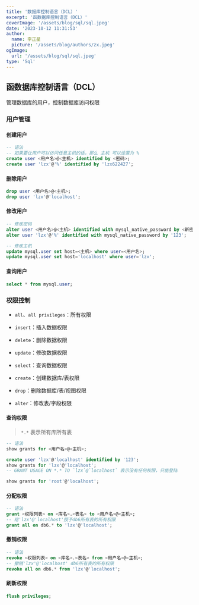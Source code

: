 ```yaml
---
title: '数据库控制语言（DCL）'
excerpt: '函数据库控制语言（DCL）'
coverImage: '/assets/blog/sql/sql.jpeg'
date: '2023-10-12 11:31:53'
author:
  name: 李正星
  picture: '/assets/blog/authors/zx.jpeg'
ogImage:
  url: '/assets/blog/sql/sql.jpeg'
type: 'Sql'
---
```


## 函数据库控制语言（DCL）

管理数据库的用户，控制数据库访问权限

### 用户管理

#### 创建用户

```sql
-- 语法
-- 如果要让用户可以访问任意主机的话，那么 主机 可以设置为 %
create user <用户名>@<主机> identified by <密码>;
create user 'lzx'@'%' identified by 'lzx622427';
```

#### 删除用户

```sql
drop user <用户名>@<主机>;
drop user 'lzx'@'localhost';
```

#### 修改用户

```sql
-- 修改密码
alter user <用户名>@<主机> identified with mysql_native_password by <新密码>;
alter user 'lzx'@'%' identified with mysql_native_password by '123';

-- 修改主机
update mysql.user set host=<主机> where user=<用户名>;
update mysql.user set host='localhost' where user='lzx';
```

#### 查询用户

```sql
select * from mysql.user;
```

### 权限控制

- `all`、`all privileges`：所有权限

- `insert`：插入数据权限

- `delete`：删除数据权限

- `update`：修改数据权限

- `select`：查询数据权限

- `create`：创建数据库/表权限

- `drop`：删除数据库/表/视图权限

- `alter`：修改表/字段权限

#### 查询权限

> `*.*` 表示所有库所有表

```sql
-- 语法
show grants for <用户名>@<主机>;

create user 'lzx'@'localhost' identified by '123';
show grants for 'lzx'@'localhost';
-- GRANT USAGE ON *.* TO `lzx`@`localhost` 表示没有任何权限，只能登陆

show grants for 'root'@'localhost';
```

#### 分配权限

```sql
-- 语法
grant <权限列表> on <库名>.<表名> to <用户名>@<主机>;
-- 给'lzx'@'localhost'授予db6所有表的所有权限
grant all on db6.* to 'lzx'@'localhost';
```

#### 撤销权限

```sql
-- 语法
revoke <权限列表> on <库名>.<表名> from <用户名>@<主机>;
-- 撤销'lzx'@'localhost' db6所有表的所有权限
revoke all on db6.* from 'lzx'@'localhost';
```

#### 刷新权限

```sql
flush privileges;
```